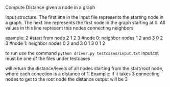 Compute Distance given a node in a graph

Input structure:
The first line in the input file represents the starting node in a graph. The next line represents the first node in the graph starting at 0. All values in this line represent
this nodes connecting neighbors

example:
2 #start from node 2
1 2 3 #node 0: neighbor nodes 1 2 and 3
0 2 3 #node 1: neighbor nodes 0 2 and 3
0 1 3
0 1 2

to run use the command `python driver.py testcases/input.txt` input.txt must be one of the files under testcases

will return the distance/levels of all nodes starting from the start/root node, where each conection is a distance of 1.
Example:
if it takes 3 connecting nodes to get to the root node the distance output will be 3
